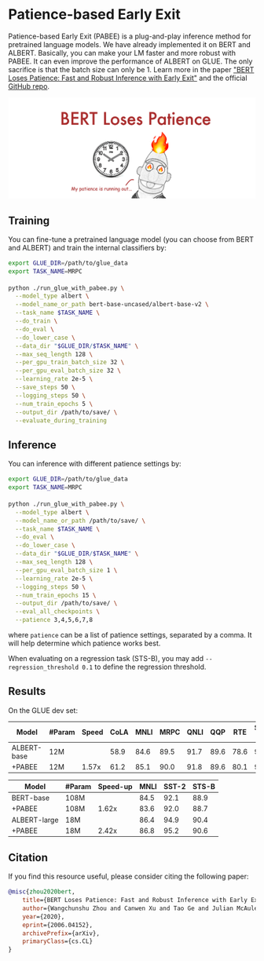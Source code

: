 # Patience-based Early Exit

Patience-based Early Exit (PABEE) is a plug-and-play inference method for pretrained language models.
We have already implemented it on BERT and ALBERT. Basically, you can make your LM faster and more robust with PABEE. It can even improve the performance of ALBERT on GLUE. The only sacrifice is that the batch size can only be 1.
Learn more in the paper ["BERT Loses Patience: Fast and Robust Inference with Early Exit"](https://arxiv.org/abs/2006.04152) and the official [GitHub repo](https://github.com/JetRunner/PABEE).

![PABEE](https://github.com/JetRunner/PABEE/raw/master/bert-loses-patience.png)

## Training

You can fine-tune a pretrained language model (you can choose from BERT and ALBERT) and train the internal classifiers by:
```bash
export GLUE_DIR=/path/to/glue_data
export TASK_NAME=MRPC

python ./run_glue_with_pabee.py \
  --model_type albert \
  --model_name_or_path bert-base-uncased/albert-base-v2 \
  --task_name $TASK_NAME \
  --do_train \
  --do_eval \
  --do_lower_case \
  --data_dir "$GLUE_DIR/$TASK_NAME" \
  --max_seq_length 128 \
  --per_gpu_train_batch_size 32 \
  --per_gpu_eval_batch_size 32 \
  --learning_rate 2e-5 \
  --save_steps 50 \
  --logging_steps 50 \
  --num_train_epochs 5 \
  --output_dir /path/to/save/ \
  --evaluate_during_training
```

## Inference

You can inference with different patience settings by:
```bash
export GLUE_DIR=/path/to/glue_data
export TASK_NAME=MRPC

python ./run_glue_with_pabee.py \
  --model_type albert \
  --model_name_or_path /path/to/save/ \
  --task_name $TASK_NAME \
  --do_eval \
  --do_lower_case \
  --data_dir "$GLUE_DIR/$TASK_NAME" \
  --max_seq_length 128 \
  --per_gpu_eval_batch_size 1 \
  --learning_rate 2e-5 \
  --logging_steps 50 \
  --num_train_epochs 15 \
  --output_dir /path/to/save/ \
  --eval_all_checkpoints \
  --patience 3,4,5,6,7,8
```
where `patience` can be a list of patience settings, separated by a comma. It will help determine which patience works best.

When evaluating on a regression task (STS-B), you may add `--regression_threshold 0.1` to define the regression threshold.

## Results
On the GLUE dev set:

| Model        | \#Param | Speed  | CoLA  | MNLI  | MRPC  | QNLI  | QQP   | RTE   | SST\-2 | STS\-B |
|--------------|---------|--------|-------|-------|-------|-------|-------|-------|--------|--------|
| ALBERT\-base | 12M     |        | 58\.9 | 84\.6 | 89\.5 | 91\.7 | 89\.6 | 78\.6 | 92\.8  | 89\.5  |
| \+PABEE      | 12M     | 1\.57x | 61\.2 | 85\.1 | 90\.0 | 91\.8 | 89\.6 | 80\.1 | 93\.0  | 90\.1  |

| Model         | \#Param | Speed\-up | MNLI  | SST\-2 | STS\-B |
|---------------|---------|-----------|-------|--------|--------|
| BERT\-base    | 108M    |           | 84\.5 | 92\.1  | 88\.9  |
| \+PABEE       | 108M    | 1\.62x    | 83\.6 | 92\.0  | 88\.7  |
| ALBERT\-large | 18M     |           | 86\.4 | 94\.9  | 90\.4  |
| \+PABEE       | 18M     | 2\.42x    | 86\.8 | 95\.2  | 90\.6  |


## Citation
If you find this resource useful, please consider citing the following paper:
```bibtex
@misc{zhou2020bert,
    title={BERT Loses Patience: Fast and Robust Inference with Early Exit},
    author={Wangchunshu Zhou and Canwen Xu and Tao Ge and Julian McAuley and Ke Xu and Furu Wei},
    year={2020},
    eprint={2006.04152},
    archivePrefix={arXiv},
    primaryClass={cs.CL}
}
```
